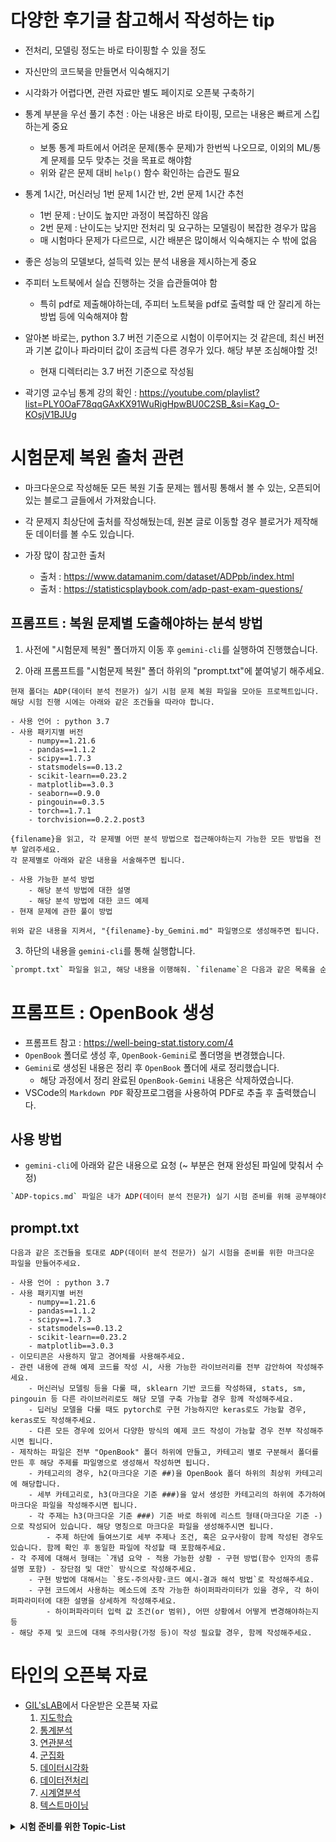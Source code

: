 # 다양한 후기글 참고해서 작성하는 tip

- 전처리, 모델링 정도는 바로 타이핑할 수 있을 정도
- 자신만의 코드북을 만들면서 익숙해지기
- 시각화가 어렵다면, 관련 자료만 별도 페이지로 오픈북 구축하기
- 통계 부분을 우선 풀기 추천 : 아는 내용은 바로 타이핑, 모르는 내용은 빠르게 스킵하는게 중요
  - 보통 통계 파트에서 어려운 문제(통수 문제)가 한번씩 나오므로, 이외의 ML/통계 문제를 모두 맞추는 것을 목표로 해야함
  - 위와 같은 문제 대비 `help()` 함수 확인하는 습관도 필요
- 통계 1시간, 머신러닝 1번 문제 1시간 반, 2번 문제 1시간 추천
  - 1번 문제 : 난이도 높지만 과정이 복잡하진 않음
  - 2번 문제 : 난이도는 낮지만 전처리 및 요구하는 모델링이 복잡한 경우가 많음
  - 매 시험마다 문제가 다르므로, 시간 배분은 많이해서 익숙해지는 수 밖에 없음
- 좋은 성능의 모델보다, 설득력 있는 분석 내용을 제시하는게 중요
- 주피터 노트북에서 실습 진행하는 것을 습관들여야 함
  - 특히 pdf로 제출해야하는데, 주피터 노트북을 pdf로 출력할 때 안 잘리게 하는 방법 등에 익숙해져야 함
- 알아본 바로는, python 3.7 버전 기준으로 시험이 이루어지는 것 같은데, 최신 버전과 기본 값이나 파라미터 값이 조금씩 다른 경우가 있다. 해당 부분 조심해야할 것!
  - 현재 디렉터리는 3.7 버전 기준으로 작성됨

- 곽기영 교수님 통계 강의 확인 : <https://youtube.com/playlist?list=PLY0OaF78qqGAxKX91WuRigHpwBU0C2SB_&si=Kag_O-KOsjV1BJUg>

# 시험문제 복원 출처 관련

- 마크다운으로 작성해둔 모든 복원 기출 문제는 웹서핑 통해서 볼 수 있는, 오픈되어 있는 블로그 글들에서 가져왔습니다.
- 각 문제지 최상단에 출처를 작성해뒀는데, 원본 글로 이동할 경우 블로거가 제작해둔 데이터를 볼 수도 있습니다.

- 가장 많이 참고한 출처
    - 출처 : <https://www.datamanim.com/dataset/ADPpb/index.html>
    - 출처 : <https://statisticsplaybook.com/adp-past-exam-questions/>

## 프롬프트 : 복원 문제별 도출해야하는 분석 방법

1. 사전에 "시험문제 복원" 폴더까지 이동 후 `gemini-cli`를 실행하여 진행했습니다.

2. 아래 프롬프트를 "시험문제 복원" 폴더 하위의 "prompt.txt"에 붙여넣기 해주세요.
```
현재 폴더는 ADP(데이터 분석 전문가) 실기 시험 문제 복원 파일을 모아둔 프로젝트입니다.
해당 시험 진행 시에는 아래와 같은 조건들을 따라야 합니다.

- 사용 언어 : python 3.7
- 사용 패키지별 버전
    - numpy==1.21.6
    - pandas==1.1.2
    - scipy==1.7.3
    - statsmodels==0.13.2
    - scikit-learn==0.23.2
    - matplotlib==3.0.3
    - seaborn==0.9.0
    - pingouin==0.3.5
    - torch==1.7.1
    - torchvision==0.2.2.post3

{filename}을 읽고, 각 문제별 어떤 분석 방법으로 접근해야하는지 가능한 모든 방법을 전부 알려주세요.
각 문제별로 아래와 같은 내용을 서술해주면 됩니다.

- 사용 가능한 분석 방법
    - 해당 분석 방법에 대한 설명
    - 해당 분석 방법에 대한 코드 예제
- 현재 문제에 관한 풀이 방법

위와 같은 내용을 지켜서, "{filename}-by_Gemini.md" 파일명으로 생성해주면 됩니다.
```

3. 하단의 내용을 `gemini-cli`를 통해 실행합니다.
```bash
`prompt.txt` 파일을 읽고, 해당 내용을 이행해줘. `filename`은 다음과 같은 목록을 순차적으로 순회하면서 prompt를 진행하면 돼. ["제24회.md", "제25회.md", "제26회.md", "제27회.md", "제28회.md", "제29회.md", "제30회.md", "제31회.md", "제33회.md"].
```

# 프롬프트 : OpenBook 생성

- 프롬프트 참고 : <https://well-being-stat.tistory.com/4>
- `OpenBook` 폴더로 생성 후, `OpenBook-Gemini`로 폴더명을 변경했습니다.
- `Gemini`로 생성된 내용은 정리 후 `OpenBook` 폴더에 새로 정리했습니다.
  - 해당 과정에서 정리 완료된 `OpenBook-Gemini` 내용은 삭제하였습니다.
- VSCode의 `Markdown PDF` 확장프로그램을 사용하여 PDF로 추출 후 출력했습니다.

## 사용 방법

- `gemini-cli`에 아래와 같은 내용으로 요청 (~ 부분은 현재 완성된 파일에 맞춰서 수정)

```bash
`ADP-topics.md` 파일은 내가 ADP(데이터 분석 전문가) 실기 시험 준비를 위해 공부해야하는 주제를 정리해둔 파일입니다. 해당 내용을 `prompt.txt` 파일의 요구사항을 참고하여 진행해주세요. 현재 `ADP-topics.md` 파일의 ~~번째 줄의 ~~~ 내용까지 제작 완료했으니, 그 이후부터 `prompt.txt`의 요구사항에 맞춰 진행해주시면 됩니다.
```

## prompt.txt

```
다음과 같은 조건들을 토대로 ADP(데이터 분석 전문가) 실기 시험을 준비를 위한 마크다운 파일을 만들어주세요.

- 사용 언어 : python 3.7
- 사용 패키지별 버전
    - numpy==1.21.6
    - pandas==1.1.2
    - scipy==1.7.3
    - statsmodels==0.13.2
    - scikit-learn==0.23.2
    - matplotlib==3.0.3
- 이모티콘은 사용하지 말고 경어체를 사용해주세요.
- 관련 내용에 관해 예제 코드를 작성 시, 사용 가능한 라이브러리를 전부 감안하여 작성해주세요.
    - 머신러닝 모델링 등을 다룰 때, sklearn 기반 코드를 작성하돼, stats, sm, pingouin 등 다른 라이브러리로도 해당 모델 구축 가능할 경우 함께 작성해주세요.
    - 딥러닝 모델을 다룰 때도 pytorch로 구현 가능하지만 keras로도 가능할 경우, keras로도 작성해주세요.
    - 다른 모든 경우에 있어서 다양한 방식의 예제 코드 작성이 가능할 경우 전부 작성해주시면 됩니다.
- 제작하는 파일은 전부 "OpenBook" 폴더 하위에 만들고, 카테고리 별로 구분해서 폴더를 만든 후 해당 주제를 파일명으로 생성해서 작성하면 됩니다.
    - 카테고리의 경우, h2(마크다운 기준 ##)을 OpenBook 폴더 하위의 최상위 카테고리에 해당합니다.
    - 세부 카테고리로, h3(마크다운 기준 ###)을 앞서 생성한 카테고리의 하위에 추가하여 마크다운 파일을 작성해주시면 됩니다.
    - 각 주제는 h3(마크다운 기준 ###) 기준 바로 하위에 리스트 형태(마크다운 기준 -)으로 작성되어 있습니다. 해당 명칭으로 마크다운 파일을 생성해주시면 됩니다.
        - 주제 하단에 들여쓰기로 세부 주제나 조건, 혹은 요구사항이 함께 작성된 경우도 있습니다. 함께 확인 후 동일한 파일에 작성할 때 포함해주세요.
- 각 주제에 대해서 형태는 `개념 요약 - 적용 가능한 상황 - 구현 방법(함수 인자의 종류 설명 포함) - 장단점 및 대안` 방식으로 작성해주세요.
    - 구현 방법에 대해서는 `용도-주의사항-코드 예시-결과 해석 방법`로 작성해주세요.
    - 구현 코드에서 사용하는 메소드에 조작 가능한 하이퍼파라미터가 있을 경우, 각 하이퍼파라미터에 대한 설명을 상세하게 작성해주세요.
        - 하이퍼파라미터 입력 값 조건(or 범위), 어떤 상황에서 어떻게 변경해야하는지 등
- 해당 주제 및 코드에 대해 주의사항(가정 등)이 작성 필요할 경우, 함께 작성해주세요.
```

# 타인의 오픈북 자료

- [GIL'sLAB](https://gils-lab.tistory.com/8)에서 다운받은 오픈북 자료
    1. [지도학습](<GIL'sLAB/1. 지도학습.html>)
    2. [통계분석](<GIL'sLAB/2. 통계분석.html>)
    3. [연관분석](<GIL'sLAB/3. 연관분석.html>)
    4. [군집화](<GIL'sLAB/4. 군집화.html>)
    5. [데이터시각화](<GIL'sLAB/5. 데이터시각화.html>)
    6. [데이터전처리](<GIL'sLAB/6. 데이터전처리 및 Pandas.html>)
    7. [시계열분석](<GIL'sLAB/7. 시계열분석.html>)
    8. [텍스트마이닝](<GIL'sLAB/8. 텍스트마이닝.html>)

<details>
  <summary><strong>시험 준비를 위한 Topic-List</strong></summary>
  <ul>
    <li>참고
      <ul>
        <li><a href="https://well-being-stat.tistory.com/4">https://well-being-stat.tistory.com/4</a></li>
        <li><a href="https://coding-law.tistory.com/entry/번외4-KT-AIVLE-3기-ai트랙-28회-ADP-실기-합격">https://coding-law.tistory.com/entry/번외4-KT-AIVLE-3기-ai트랙-28회-ADP-실기-합격</a></li>
      </ul>
    </li>
    <li>개인적으로 공부한 내용들(주제)은 별도의 마크다운 파일로 만들었습니다.</li>
  </ul>

  <h2>KOCW 비모수통계학</h2>
  <ul>
    <li><a href="http://www.kocw.net/home/cview.do?mty=p&kemId=1004752">http://www.kocw.net/home/cview.do?mty=p&kemId=1004752</a>
      <ul>
        <li>12강 분산분석 파트, 13강 비모수적 방법 파트</li>
      </ul>
    </li>
    <li><a href="http://www.kocw.net/home/cview.do?mty=p&kemId=865635&ar=link_gil">http://www.kocw.net/home/cview.do?mty=p&kemId=865635&ar=link_gil</a>
      <ul>
        <li>7강 모수검정과 비모수검정 파트</li>
      </ul>
    </li>
    <li><a href="http://www.kocw.net/home/cview.do?cid=7cc3a7f9daa84276">http://www.kocw.net/home/cview.do?cid=7cc3a7f9daa84276</a>
      <ul>
        <li>2강 일표본 위치문제 파트 (부호검정 등)</li>
      </ul>
    </li>
  </ul>

  <h2>전처리</h2>
  <ul>
    <li>사전작업(공통)</li>
    <li>연속형 변수변환, Scaling</li>
    <li>범주형 인코딩</li>
    <li>이상치 탐지+처리</li>
    <li>결측치 처리</li>
    <li>EDA 시각화</li>
    <li>Sampling</li>
    <li>시계열 데이터 전처리</li>
  </ul>

  <h2>파이썬 문법</h2>
  <ul>
    <li>핸들링(기초)</li>
    <li>핸들링(심화)</li>
  </ul>

  <h2>모델링</h2>
  <ul>
    <li>선형회귀</li>
    <li>정규화 선형모델</li>
    <li>비선형 모델(앙상블×)</li>
    <li>앙상블 모델</li>
    <li>Simple DL</li>
    <li>베이지안 회귀</li>
    <li>차원축소, 변수선택법</li>
    <li>군집화</li>
    <li>연관규칙분석</li>
    <li>모델 평가 (지표, CV, Voting)</li>
    <li>모델링 결과 시각화</li>
  </ul>

  <h2>통계</h2>
  <ul>
    <li>단순 추정, 통계 계산</li>
    <li>선형모델(OLS, 정규화, Poly)</li>
    <li>로지스틱회귀</li>
    <li>sm 기반 고급 모델</li>
    <li>단일표본 검정(+정규성)</li>
    <li>2개 집단 비교(독립표본)</li>
    <li>2개 집단 비교(대응표본)</li>
    <li>분산분석(다집단, ANOVA)</li>
    <li>상관관계 검정</li>
    <li>범주형 검정(독립,대응)</li>
    <li>비율 검정</li>
    <li>표본크기, 검정력</li>
    <li>신뢰구간</li>
    <li>다중공선성(Cor,VIF,PCA)</li>
    <li>베이지안 분석</li>
    <li>선형계획법</li>
    <li>이산확률분포</li>
    <li>연속확률분포</li>
    <li>시계열(sm, tsa)</li>
    <li>생존분석</li>
    <li>샘플 데이터 생성</li>
    <li>베이지안 모델링</li>
  </ul>
</details>